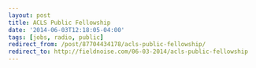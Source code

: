 ```yaml
--- 
layout: post 
title: ACLS Public Fellowship 
date: '2014-06-03T12:18:05-04:00' 
tags: [jobs, radio, public]
redirect_from: /post/87704434178/acls-public-fellowship/
redirect_to: http://fieldnoise.com/06-03-2014/acls-public-fellowship
---
```


